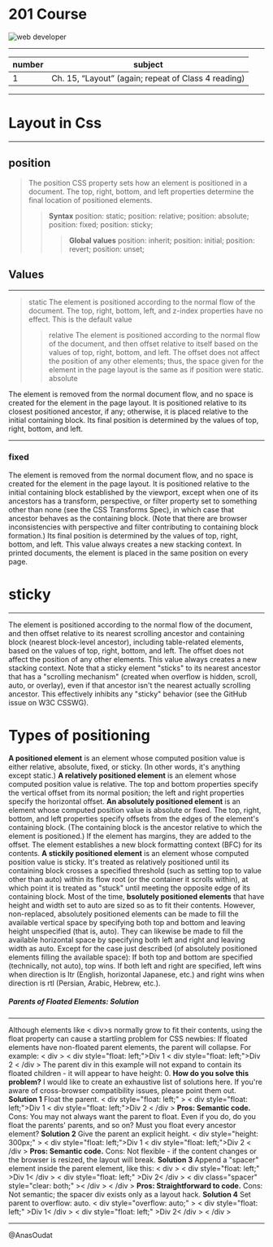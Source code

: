 # 201 Course

![web developer](http://coderoo.com.au/blog/wp-content/uploads/2018/02/web.jpg)

----

| number      | subject |
| ----------- | ----------- |
| 1   | Ch. 15, “Layout” (again; repeat of Class 4 reading)|

----

# Layout in Css

---------

## position

> The position CSS property sets how an element is positioned in a document. The top, right, bottom, and left properties determine the final location of positioned elements.
>> **Syntax**
position: static;
position: relative;
position: absolute;
position: fixed;
position: sticky;
>>> **Global values**
position: inherit;
position: initial;
position: revert;
position: unset;

## Values

----------

> static
The element is positioned according to the normal flow of the document. The top, right, bottom, left, and z-index properties have no effect. This is the default value
>> relative
The element is positioned according to the normal flow of the document, and then offset relative to itself based on the values of top, right, bottom, and left. The offset does not affect the position of any other elements; thus, the space given for the element in the page layout is the same as if position were static.
absolute

The element is removed from the normal document flow, and no space is created for the element in the page layout. It is positioned relative to its closest positioned ancestor, if any; otherwise, it is placed relative to the initial containing block. Its final position is determined by the values of top, right, bottom, and left.

------------

### fixed

The element is removed from the normal document flow, and no space is created for the element in the page layout. It is positioned relative to the initial containing block established by the viewport, except when one of its ancestors has a transform, perspective, or filter property set to something other than none (see the CSS Transforms Spec), in which case that ancestor behaves as the containing block. (Note that there are browser inconsistencies with perspective and filter contributing to containing block formation.) Its final position is determined by the values of top, right, bottom, and left.
This value always creates a new stacking context. In printed documents, the element is placed in the same position on every page.

# sticky

-----------

The element is positioned according to the normal flow of the document, and then offset relative to its nearest scrolling ancestor and containing block (nearest block-level ancestor), including table-related elements, based on the values of top, right, bottom, and left. The offset does not affect the position of any other elements.
This value always creates a new stacking context. Note that a sticky element "sticks" to its nearest ancestor that has a "scrolling mechanism" (created when overflow is hidden, scroll, auto, or overlay), even if that ancestor isn't the nearest actually scrolling ancestor. This effectively inhibits any "sticky" behavior (see the GitHub issue on W3C CSSWG).

# Types of positioning

**A positioned element** is an element whose computed position value is either relative, absolute, fixed, or sticky. (In other words, it's anything except static.)
**A relatively positioned element** is an element whose computed position value is relative. The top and bottom properties specify the vertical offset from its normal position; the left and right properties specify the horizontal offset.
**An absolutely positioned element** is an element whose computed position value is absolute or fixed. The top, right, bottom, and left properties specify offsets from the edges of the element's containing block. (The containing block is the ancestor relative to which the element is positioned.) If the element has margins, they are added to the offset. The element establishes a new block formatting context (BFC) for its contents.
**A stickily positioned element** is an element whose computed position value is sticky. It's treated as relatively positioned until its containing block crosses a specified threshold (such as setting top to value other than auto) within its flow root (or the container it scrolls within), at which point it is treated as "stuck" until meeting the opposite edge of its containing block.
Most of the time, **bsolutely positioned elements** that have height and width set to auto are sized so as to fit their contents. However, non-replaced, absolutely positioned elements can be made to fill the available vertical space by specifying both top and bottom and leaving height unspecified (that is, auto). They can likewise be made to fill the available horizontal space by specifying both left and right and leaving width as auto.
Except for the case just described (of absolutely positioned elements filling the available space):
If both top and bottom are specified (technically, not auto), top wins.
If both left and right are specified, left wins when direction is ltr (English, horizontal Japanese, etc.) and right wins when direction is rtl (Persian, Arabic, Hebrew, etc.).

##### Parents of Floated Elements: Solution

--------

Although elements like < div>s normally grow to fit their contents, using the float property can cause a startling problem for CSS newbies: If floated elements have non-floated parent elements, the parent will collapse.
For example:
< div >
  < div style="float: left;">Div 1</div >
  < div style="float: left;">Div 2</div >
< /div >
The parent div in this example will not expand to contain its floated children - it will appear to have height: 0.
**How do you solve this problem?**
I would like to create an exhaustive list of solutions here. If you're aware of cross-browser compatibility issues, please point them out.
**Solution 1**
Float the parent.
< div style="float: left;" >
  < div style="float: left;">Div 1</div >
  < div style="float: left;">Div 2</div >
< /div >
**Pros: Semantic code.**
Cons: You may not always want the parent to float. Even if you do, do you float the parents' parents, and so on? Must you float every ancestor element?
**Solution 2**
Give the parent an explicit height.
< div style="height: 300px;" >
  < div style="float: left;">Div 1</div >
  < div style="float: left;">Div 2</div >
< /div >
**Pros: Semantic code.**
Cons: Not flexible - if the content changes or the browser is resized, the layout will break.
**Solution 3**
Append a "spacer" element inside the parent element, like this:
< div >
  < div style="float: left;" >Div 1< /div >
  < div style="float: left;" >Div 2< /div >
  < div class="spacer" style="clear: both;" >< /div >
< /div >
**Pros: Straightforward to code.**
Cons: Not semantic; the spacer div exists only as a layout hack.
**Solution 4**
Set parent to overflow: auto.
< div style="overflow: auto;" >
  < div style="float: left;" >Div 1< /div >
  < div style="float: left;" >Div 2< /div >
< /div >

------------

@AnasOudat
